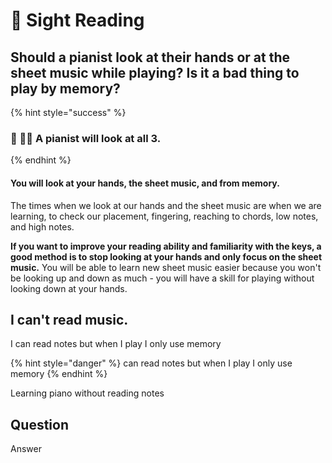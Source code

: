 # 🎼 Sight Reading

## Should a pianist look at their hands or at the sheet music while playing? Is it a bad thing to play by memory?

{% hint style="success" %}
### 🤲 🎼🧠 A pianist will look at all 3.
{% endhint %}

#### You will look at your hands, the sheet music, and from memory.

The times when we look at our hands and the sheet music are when we are learning, to check our placement, fingering, reaching to chords, low notes, and high notes.

**If you want to improve your reading ability and familiarity with the keys, a good method is to stop looking at your hands and only focus on the sheet music.** You will be able to learn new sheet music easier because you won't be looking up and down as much - you will have a skill for playing without looking down at your hands.



## I can't read music.

I can read notes but when I play I only use memory

{% hint style="danger" %}
 can read notes but when I play I only use memory
{% endhint %}

Learning piano without reading notes



## Question

Answer



